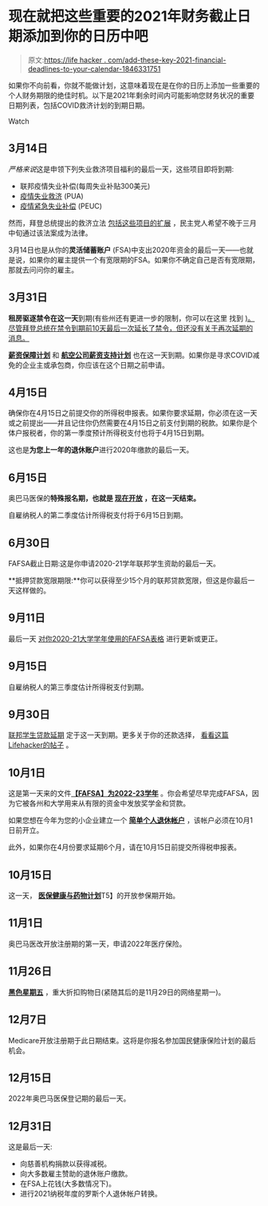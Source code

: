 # 现在就把这些重要的2021年财务截止日期添加到你的日历中吧

> 原文:[https://life hacker . com/add-these-key-2021-financial-deadlines-to-your-calendar-1846331751](https://lifehacker.com/add-these-key-2021-financial-deadlines-to-your-calendar-1846331751)

如果你不向前看，你就不能做计划，这意味着现在是在你的日历上添加一些重要的个人财务期限的绝佳时机。以下是2021年剩余时间内可能影响您财务状况的重要日期列表，包括COVID救济计划的到期日期。

Watch

## **3月14日**

*严格来说*这是申领下列失业救济项目福利的最后一天，这些项目即将到期:

*   联邦疫情失业补偿(每周失业补贴300美元)
*   [疫情失业救济](https://www.investopedia.com/pandemic-unemployment-assistance-pua-definition-4802064) (PUA)
*   [疫情紧急失业补偿](https://www.investopedia.com/pandemic-emergency-unemployment-compensation-peuc-definition-4802046) (PEUC)

然而，拜登总统提出的救济立法 [包括这些项目的扩展](https://www.cnbc.com/2021/02/11/latest-stimulus-proposes-400-weekly-unemployment-boost-through-august.html) ，民主党人希望不晚于三月中旬通过该法案成为法律。

3月14日也是从你的**灵活储蓄账户** (FSA)中支出2020年资金的最后一天——也就是说，如果你的雇主提供一个有宽限期的FSA。如果你不确定自己是否有宽限期，那就去问问你的雇主。

## **3月31日**

**租房驱逐禁令在这一天**到期(有些州还有更进一步的限制，你可以在这里 找到 [)。尽管拜登总统在禁令到期前10天最后一次延长了禁令，但还没有关于再次延期的消息。](https://www.nolo.com/evictions-ban#:~:text=The%20CDC's%20latest%20order%20extends,obtain%20government%20assistance%20for%20housing)

[**薪资保障计划**](https://home.treasury.gov/policy-issues/cares/assistance-for-small-businesses) 和 [**航空公司薪资支持计划**](https://crsreports.congress.gov/product/pdf/IN/IN11482) 也在这一天到期。如果你是寻求COVID减免的企业主或承包商，你应该在这个日期之前申请。

## **4月15日**

确保你在4月15日之前提交你的所得税申报表。如果你要求延期，你必须在这一天或之前提出——并且记住你仍然需要在4月15日之前支付到期的税款。如果你是个体户报税者，你的第一季度预计所得税支付也将于4月15日到期。

这也是**为您上一年的退休账户**进行2020年缴款的最后一天。

## **6月15日**

奥巴马医保的**特殊报名期，也就是 [现在开放](https://www.healthcare.gov/quick-guide/dates-and-deadlines/) ，在这一天结束。**

自雇纳税人的第二季度估计所得税支付将于6月15日到期。

## **6月30日**

FAFSA截止日期:这是你申请2020-21学年联邦学生资助的最后一天。

**抵押贷款宽限期限:**你可以获得至少15个月的联邦贷款宽限，但这是你最后一天这样做的。

## 9月11日

最后一天 [对你2020-21大学学年使用的FAFSA表格](https://studentaid.gov/2021/help/deadlines) 进行更新或更正。

## 9月15日

自雇纳税人的第三季度估计所得税支付到期。

## 9月30日

[联邦学生贷款延期](https://studentaid.gov/announcements-events/coronavirus) 定于这一天到期。更多关于你的还款选择， [看看这篇Lifehacker的帖子](https://twocents.lifehacker.com/make-a-plan-for-the-return-of-federal-student-loan-paym-1844537532) 。

## **10月1日**

这是第一天来的文件[**【FAFSA】为2022-23学年**](https://studentaid.gov/apply-for-aid/fafsa/filling-out) 。你会希望尽早完成FAFSA，因为它被各州和大学用来从有限的资金中发放奖学金和贷款。

如果您想在今年为您的小企业建立一个 [**简单个人退休帐户**](https://www.investopedia.com/terms/s/simple-ira.asp) ，该帐户必须在10月1日前开立。

此外，如果你在4月份要求延期6个月，请在10月15日前提交所得税申报表。

## **10月15日**

这一天， [**医保健康与药物计划**](https://www.medicare.gov/blog/medicare-open-enrollment-get-ready)T5】的开放参保期开始。 

## **11月1日**

奥巴马医改开放注册期的第一天，申请2022年医疗保险。

## **11月26日**

[**黑色星期五**](https://www.investopedia.com/terms/b/blackfriday.asp) ，重大折扣购物日(紧随其后的是11月29日的网络星期一)。

## **12月7日**

Medicare开放注册期于此日期结束。这将是你报名参加国民健康保险计划的最后机会。

## **12月15日**

2022年奥巴马医保登记期的最后一天。

## **12月31日**

这是最后一天:

*   向慈善机构捐款以获得减税。
*   向大多数雇主赞助的退休账户缴款。
*   在FSA上花钱(大多数情况下)。
*   进行2021纳税年度的罗斯个人退休帐户转换。